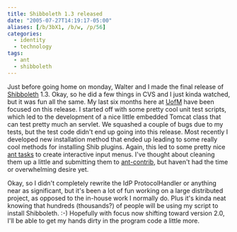 ```yaml
---
title: Shibboleth 1.3 released
date: "2005-07-27T14:19:17-05:00"
aliases: [/b/3bX1, /b/w, /p/56]
categories:
  - identity
  - technology
tags:
  - ant
  - shibboleth
---
```


Just before going home on monday, Walter and I made the final release of [Shibboleth][] 1.3. Okay, so he did a few
things in CVS and I just kinda watched, but it was fun all the same. My last six months here at [UofM][] have been
focused on this release. I started off with some pretty cool unit test scripts, which led to the development of a nice
little embedded Tomcat class that can test pretty much an servlet. We squashed a couple of bugs due to my tests, but
the test code didn't end up going into this release. Most recently I developed new installation method that ended up
leading to some really cool methods for installing Shib plugins. Again, this led to some pretty nice [ant tasks][]
to create interactive input menus. I've thought about cleaning them up a little and submitting them
to [ant-contrib][], but haven't had the time or overwhelming desire yet.

Okay, so I didn't completely rewrite the IdP ProtocolHandler or anything near as significant, but it's been a lot of
fun working on a large distributed project, as opposed to the in-house work I normally do. Plus it's kinda neat knowing
that hundreds (thousands?) of people will be using my script to install Shibboleth. :-) Hopefully with focus now
shifting toward version 2.0, I'll be able to get my hands dirty in the program code a little more.

[shibboleth]: https://shibboleth.net
[uofm]: https://www.memphis.edu
[ant tasks]: https://git.shibboleth.net/view/?p=ant-extensions.git;a=tree
[ant-contrib]: http://ant-contrib.sf.net
